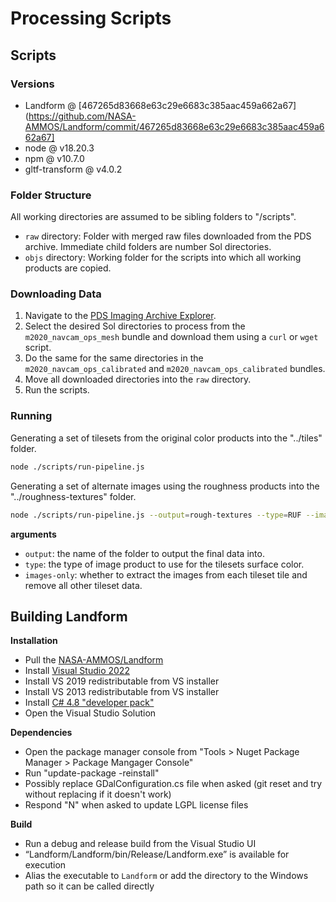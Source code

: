 # Processing Scripts

## Scripts

### Versions

- Landform @ [467265d83668e63c29e6683c385aac459a662a67](https://github.com/NASA-AMMOS/Landform/commit/467265d83668e63c29e6683c385aac459a662a67]
- node @ v18.20.3
- npm @ v10.7.0
- gltf-transform @ v4.0.2

### Folder Structure

All working directories are assumed to be sibling folders to "/scripts".

- `raw` directory: Folder with merged raw files downloaded from the PDS archive. Immediate child folders are number Sol directories.
- `objs` directory: Working folder for the scripts into which all working products are copied.

### Downloading Data

1. Navigate to the [PDS Imaging Archive Explorer](https://pds-imaging.jpl.nasa.gov/beta/archive-explorer?mission=mars_2020).
2. Select the desired Sol directories to process from the `m2020_navcam_ops_mesh` bundle and download them using a `curl` or `wget` script.
3. Do the same for the same directories in the `m2020_navcam_ops_calibrated` and `m2020_navcam_ops_calibrated` bundles.
4. Move all downloaded directories into the `raw` directory.
5. Run the scripts.

### Running

Generating a set of tilesets from the original color products into the "../tiles" folder.

```sh
node ./scripts/run-pipeline.js
```

Generating a set of alternate images using the roughness products into the "../roughness-textures" folder.

```sh
node ./scripts/run-pipeline.js --output=rough-textures --type=RUF --images-only
```

**arguments**

- `output`: the name of the folder to output the final data into.
- `type`: the type of image product to use for the tilesets surface color.
- `images-only`: whether to extract the images from each tileset tile and remove all other tileset data.

## Building Landform

**Installation**
- Pull the [NASA-AMMOS/Landform](https://github.com/NASA-AMMOS/Landform)
- Install [Visual Studio 2022](https://visualstudio.microsoft.com/vs/)
- Install VS 2019 redistributable from VS installer
- Install VS 2013 redistributable from VS installer
- Install [C# 4.8 "developer pack"](https://dotnet.microsoft.com/en-us/download/dotnet-framework/net48)
- Open the Visual Studio Solution
 
**Dependencies**
- Open the package manager console from "Tools > Nuget Package Manager > Package Mangager Console"
- Run "update-package -reinstall"
- Possibly replace GDalConfiguration.cs file when asked (git reset and try without replacing if it doesn't work)
- Respond "N" when asked to update LGPL license files

**Build**
- Run a debug and release build from the Visual Studio UI
- “Landform/Landform/bin/Release/Landform.exe” is available for execution
- Alias the executable to `Landform` or add the directory to the Windows path so it can be called directly
